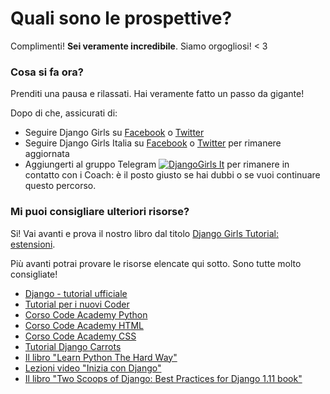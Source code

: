 # Quali sono le prospettive?

Complimenti! **Sei veramente incredibile**. Siamo orgogliosi! &lt; 3

### Cosa si fa ora?

Prenditi una pausa e rilassati. Hai veramente fatto un passo da gigante!

Dopo di che, assicurati di:

* Seguire Django Girls su [Facebook](http://facebook.com/djangogirls) o [Twitter](https://twitter.com/djangogirls)
* Seguire Django Girls Italia su [Facebook](https://www.facebook.com/djangogirlsIT/) o [Twitter](https://twitter.com/djangogirlsIT) per rimanere aggiornata
* Aggiungerti al gruppo Telegram [![DjangoGirls It](https://img.shields.io/badge/telegram-%40djangogirls__it-blue.svg)](https://t.me/djangogirls_ita) per rimanere in contatto con i Coach: è il posto giusto se hai dubbi o se vuoi continuare questo percorso.

### Mi puoi consigliare ulteriori risorse?

Si! Vai avanti e prova il nostro libro dal titolo [Django Girls Tutorial: estensioni](http://djangogirls.gitbooks.io/django-girls-tutorial-extensions/).

Più avanti potrai provare le risorse elencate qui sotto. Sono tutte molto consigliate!

* [Django - tutorial ufficiale](https://docs.djangoproject.com/en/2.1/intro/tutorial01/)
* [Tutorial per i nuovi Coder](http://newcoder.io/tutorials/)
* [Corso Code Academy Python](https://www.codecademy.com/learn/learn-python)
* [Corso Code Academy HTML](https://www.codecademy.com/learn/learn-html)
* [Corso Code Academy CSS](https://www.codecademy.com/learn/learn-css)
* [Tutorial Django Carrots](https://github.com/ggcarrots/django-carrots)
* [Il libro "Learn Python The Hard Way"](http://learnpythonthehardway.org/book/)
* [Lezioni video "Inizia con Django"](http://www.gettingstartedwithdjango.com/)
* [Il libro "Two Scoops of Django: Best Practices for Django 1.11 book"](https://www.twoscoopspress.com/collections/frontpage/products/two-scoops-of-django-1-11)
